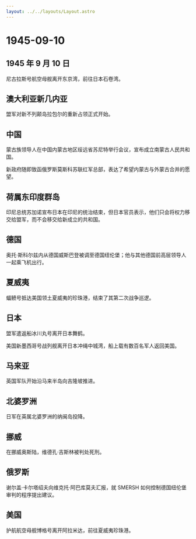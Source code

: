 ```yaml
---
layout: ../../layouts/Layout.astro
---
```


# 1945-09-10

## 1945 年 9 月 10 日

尼古拉斯号航空母舰离开东京湾，前往日本石卷湾。

## 澳大利亚新几内亚

盟军对新不列颠岛拉包尔的重新占领正式开始。

## 中国

蒙古族领导人在中国内蒙古地区绥远省苏尼特举行会议，宣布成立南蒙古人民共和国。

新政府随即致函俄罗斯莫斯科苏联红军总部，表达了希望内蒙古与外蒙古合并的愿望。

## 荷属东印度群岛

印尼总统苏加诺宣布日本在印尼的统治结束，但日本官员表示，他们只会将权力移交给盟军，而不会移交给新成立的共和国。

## 德国

奥托·斯科尔兹内从德国威斯巴登被调至德国纽伦堡；他与其他德国前高层领导人一起乘飞机出行。

## 夏威夷

蝠鲼号抵达美国领土夏威夷的珍珠港，结束了其第二次战争巡逻。

## 日本

盟军遣返船冰川丸号离开日本舞鹤。

美国新墨西哥号战列舰离开日本冲绳中城湾，船上载有数百名军人返回美国。

## 马来亚

英国军队开始沿马来半岛向吉隆坡推进。

## 北婆罗洲

日军在英属北婆罗洲的纳闽岛投降。

## 挪威

在挪威奥斯陆，维德孔·吉斯林被判处死刑。

## 俄罗斯

谢尔盖·卡尔塔绍夫向维克托·阿巴库莫夫汇报，就 SMERSH
如何控制德国纽伦堡审判的程序提出建议。

## 美国

护航航空母舰博格号离开阿拉米达，前往夏威夷珍珠港。
